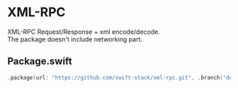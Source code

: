 # XML-RPC

XML-RPC Request/Response + xml encode/decode.<br>
The package doesn't include networking part.

## Package.swift

```swift
.package(url: "https://github.com/swift-stack/xml-rpc.git", .branch("dev"))
```
